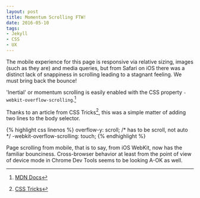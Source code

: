 ```yaml
---
layout: post
title: Momentum Scrolling FTW!
date: 2016-05-10
tags: 
- Jekyll
- CSS
- UX
---
```

The mobile experience for this page is responsive via relative sizing, images (such as they are) and media queries, but from Safari on iOS there was a distinct lack of snappiness in scrolling leading to a stagnant feeling. We must bring back the bounce! <!-- more -->

'Inertial' or momentum scrolling is easily enabled with the CSS property `-webkit-overflow-scrolling`.[^fn-1]

Thanks to an article from CSS Tricks[^fn-2], this was a simple matter of adding two lines to the body selector. 

{% highlight css linenos %}
  overflow-y: scroll; /* has to be scroll, not auto */
  -webkit-overflow-scrolling: touch;
{% endhighlight %}

Page scrolling from mobile, that is to say, from iOS WebKit, now has the familiar bounciness. Cross-browser behavior at least from the point of view of device mode in Chrome Dev Tools seems to be looking A-OK as well. 

[^fn-1]: [MDN Docs](https://developer.mozilla.org/en-US/docs/Web/CSS/-webkit-overflow-scrolling)
[^fn-2]: [CSS Tricks](https://css-tricks.com/snippets/css/momentum-scrolling-on-ios-overflow-elements/)
